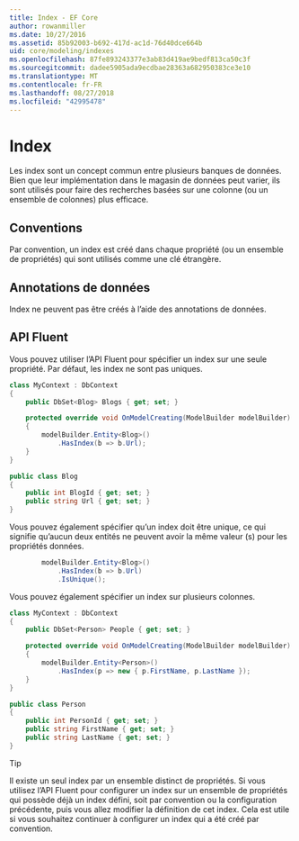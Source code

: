 ```yaml
---
title: Index - EF Core
author: rowanmiller
ms.date: 10/27/2016
ms.assetid: 85b92003-b692-417d-ac1d-76d40dce664b
uid: core/modeling/indexes
ms.openlocfilehash: 87fe893243377e3ab83d419ae9bedf813ca50c3f
ms.sourcegitcommit: dadee5905ada9ecdbae28363a682950383ce3e10
ms.translationtype: MT
ms.contentlocale: fr-FR
ms.lasthandoff: 08/27/2018
ms.locfileid: "42995478"
---
```

# <a name="indexes"></a>Index

Les index sont un concept commun entre plusieurs banques de données. Bien que leur implémentation dans le magasin de données peut varier, ils sont utilisés pour faire des recherches basées sur une colonne (ou un ensemble de colonnes) plus efficace.

## <a name="conventions"></a>Conventions

Par convention, un index est créé dans chaque propriété (ou un ensemble de propriétés) qui sont utilisés comme une clé étrangère.

## <a name="data-annotations"></a>Annotations de données

Index ne peuvent pas être créés à l’aide des annotations de données.

## <a name="fluent-api"></a>API Fluent

Vous pouvez utiliser l’API Fluent pour spécifier un index sur une seule propriété. Par défaut, les index ne sont pas uniques.

<!-- [!code-csharp[Main](samples/core/Modeling/FluentAPI/Samples/Index.cs?highlight=7,8)] -->
``` csharp
class MyContext : DbContext
{
    public DbSet<Blog> Blogs { get; set; }

    protected override void OnModelCreating(ModelBuilder modelBuilder)
    {
        modelBuilder.Entity<Blog>()
            .HasIndex(b => b.Url);
    }
}

public class Blog
{
    public int BlogId { get; set; }
    public string Url { get; set; }
}
```

Vous pouvez également spécifier qu’un index doit être unique, ce qui signifie qu’aucun deux entités ne peuvent avoir la même valeur (s) pour les propriétés données.

<!-- [!code-csharp[Main](samples/core/Modeling/FluentAPI/Samples/IndexUnique.cs?highlight=3)] -->
``` csharp
        modelBuilder.Entity<Blog>()
            .HasIndex(b => b.Url)
            .IsUnique();
```

Vous pouvez également spécifier un index sur plusieurs colonnes.

<!-- [!code-csharp[Main](samples/core/Modeling/FluentAPI/Samples/IndexComposite.cs?highlight=7,8)] -->
``` csharp
class MyContext : DbContext
{
    public DbSet<Person> People { get; set; }

    protected override void OnModelCreating(ModelBuilder modelBuilder)
    {
        modelBuilder.Entity<Person>()
            .HasIndex(p => new { p.FirstName, p.LastName });
    }
}

public class Person
{
    public int PersonId { get; set; }
    public string FirstName { get; set; }
    public string LastName { get; set; }
}
```

> [!TIP]  
> Il existe un seul index par un ensemble distinct de propriétés. Si vous utilisez l’API Fluent pour configurer un index sur un ensemble de propriétés qui possède déjà un index défini, soit par convention ou la configuration précédente, puis vous allez modifier la définition de cet index. Cela est utile si vous souhaitez continuer à configurer un index qui a été créé par convention.
